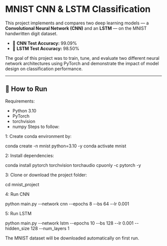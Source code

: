# MNIST CNN & LSTM Classification

This project implements and compares two deep learning models — a **Convolutional Neural Network (CNN)** and an **LSTM** — on the MNIST handwritten digit dataset.  

- 🧠 **CNN Test Accuracy:** 99.09%  
- 🔁 **LSTM Test Accuracy:** 98.50%

The goal of this project was to train, tune, and evaluate two different neural network architectures using PyTorch and demonstrate the impact of model design on classification performance.

---

## 🚀 How to Run
Requirements: 
-	Python 3.10
-	PyTorch
-	torchvision
-	numpy
Steps to follow:

1: Create conda environment by:

conda create -n mnist python=3.10 -y
conda activate mnist

2: Install dependencies:

conda install pytorch torchvision torchaudio cpuonly -c pytorch -y

3: Clone or download the project folder:

cd mnist_project

4: Run CNN

python main.py --network cnn --epochs 8 --bs 64 --lr 0.001

5: Run LSTM

python main.py --network lstm --epochs 10 --bs 128 --lr 0.001 --hidden_size 128 --num_layers 1

The MNIST dataset will be downloaded automatically on first run.
